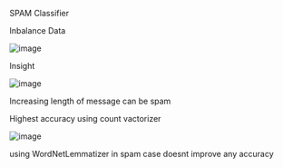 SPAM Classifier

Inbalance Data 

![image](https://user-images.githubusercontent.com/48947659/157382439-6079231a-9e76-401f-92cd-d7960078b20d.png)

Insight  

![image](https://user-images.githubusercontent.com/48947659/157382563-51aadf53-2d17-4844-b646-0f0d9afc6875.png)

Increasing length of message can be spam

Highest accuracy using count vactorizer 

![image](https://user-images.githubusercontent.com/48947659/157382790-cb29d1ce-085c-44b2-b086-67a18947c63a.png)

using  WordNetLemmatizer in spam case doesnt improve any accuracy 



